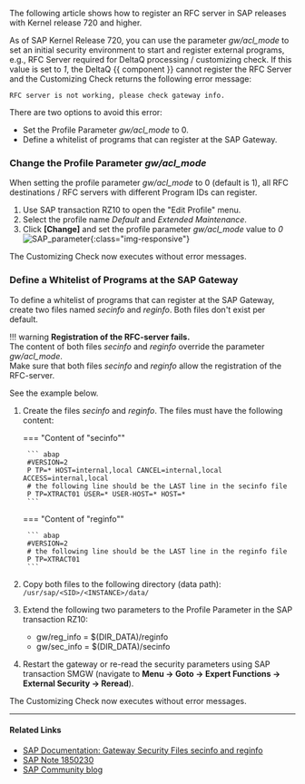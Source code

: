 
The following article shows how to register an RFC server in SAP releases with Kernel release 720 and higher.

As of SAP Kernel Release 720, you can use the parameter *gw/acl_mode* to set an initial security environment to start and register external programs, e.g., RFC Server required for DeltaQ processing / customizing check. 
If this value is set to *1*, the DeltaQ {{ component }} cannot register the RFC Server and the Customizing Check returns the following error message: 

```
RFC server is not working, please check gateway info.
```

There are two options to avoid this error:
- Set the Profile Parameter *gw/acl_mode* to 0.
- Define a whitelist of programs that can register at the SAP Gateway.

### Change the Profile Parameter *gw/acl_mode*

When setting the profile parameter *gw/acl_mode* to 0 (default is 1), all RFC destinations / RFC servers with different Program IDs can register.

1. Use SAP transaction RZ10 to open the "Edit Profile" menu.
2. Select the profile name *Default* and *Extended Maintenance*.
3. Click **[Change]** and set the profile parameter *gw/acl_mode* value to *0*<br>
![SAP_parameter](../assets/images/articles/deltaq/parameter_gw_acl_mode.png){:class="img-responsive"}

The Customizing Check now executes without error messages.

### Define a Whitelist of Programs at the SAP Gateway

To define a whitelist of programs that can register at the SAP Gateway, create two files named *secinfo* and *reginfo*. 
Both files don't exist per default.

!!! warning 
	**Registration of the RFC-server fails.**<br>
	The content of both files *secinfo* and *reginfo* override the parameter *gw/acl_mode*. <br>
	Make sure that both files *secinfo* and *reginfo* allow the registration of the RFC-server.  

See the example below.

1. Create the files *secinfo* and *reginfo*. The files must have the following content:

	=== "Content of "secinfo""

		``` abap
		#VERSION=2
		P TP=* HOST=internal,local CANCEL=internal,local ACCESS=internal,local
		# the following line should be the LAST line in the secinfo file
		P TP=XTRACT01 USER=* USER-HOST=* HOST=* 
		```

	=== "Content of "reginfo""
	
		``` abap
		#VERSION=2
		# the following line should be the LAST line in the reginfo file
		P TP=XTRACT01
		```
2. Copy both files to the following directory (data path): `/usr/sap/<SID>/<INSTANCE>/data/`
3. Extend the following two parameters to the Profile Parameter in the SAP transaction RZ10:
	- gw/reg_info = $(DIR_DATA)/reginfo
	- gw/sec_info = $(DIR_DATA)/secinfo
4. Restart the gateway or re-read the security parameters using SAP transaction SMGW (navigate to **Menu -> Goto -> Expert Functions -> External Security -> Reread**). 

The Customizing Check now executes without error messages.

****
#### Related Links 
- [SAP Documentation: Gateway Security Files secinfo and reginfo](https://help.sap.com/viewer/62b4de4187cb43668d15dac48fc00732/7.3.20/en-US/e216d0427a2440fc8bfc25e786b8e11c.html)
- [SAP Note 1850230](https://launchpad.support.sap.com/#/notes/0001850230)
- [SAP Community blog](http://scn.sap.com/docs/DOC-42463)
